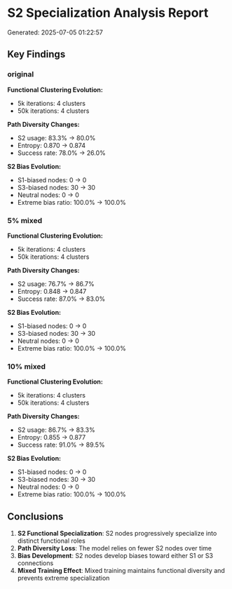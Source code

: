 # S2 Specialization Analysis Report
Generated: 2025-07-05 01:22:57

## Key Findings

### original

**Functional Clustering Evolution:**
- 5k iterations: 4 clusters
- 50k iterations: 4 clusters

**Path Diversity Changes:**
- S2 usage: 83.3% → 80.0%
- Entropy: 0.870 → 0.874
- Success rate: 78.0% → 26.0%

**S2 Bias Evolution:**
- S1-biased nodes: 0 → 0
- S3-biased nodes: 30 → 30
- Neutral nodes: 0 → 0
- Extreme bias ratio: 100.0% → 100.0%

### 5% mixed

**Functional Clustering Evolution:**
- 5k iterations: 4 clusters
- 50k iterations: 4 clusters

**Path Diversity Changes:**
- S2 usage: 76.7% → 86.7%
- Entropy: 0.848 → 0.847
- Success rate: 87.0% → 83.0%

**S2 Bias Evolution:**
- S1-biased nodes: 0 → 0
- S3-biased nodes: 30 → 30
- Neutral nodes: 0 → 0
- Extreme bias ratio: 100.0% → 100.0%

### 10% mixed

**Functional Clustering Evolution:**
- 5k iterations: 4 clusters
- 50k iterations: 4 clusters

**Path Diversity Changes:**
- S2 usage: 86.7% → 83.3%
- Entropy: 0.855 → 0.877
- Success rate: 91.0% → 89.5%

**S2 Bias Evolution:**
- S1-biased nodes: 0 → 0
- S3-biased nodes: 30 → 30
- Neutral nodes: 0 → 0
- Extreme bias ratio: 100.0% → 100.0%

## Conclusions

1. **S2 Functional Specialization**: S2 nodes progressively specialize into distinct functional roles
2. **Path Diversity Loss**: The model relies on fewer S2 nodes over time
3. **Bias Development**: S2 nodes develop biases toward either S1 or S3 connections
4. **Mixed Training Effect**: Mixed training maintains functional diversity and prevents extreme specialization